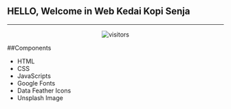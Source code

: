 <h2>HELLO, Welcome in Web Kedai Kopi Senja</h2>
<hr>
<p align="center"><img align="center" alt="visitors" src="https://gpvc.arturio.dev/akhmadazizmario"></p>

##Components
- HTML
- CSS
- JavaScripts
- Google Fonts
- Data Feather Icons
- Unsplash Image



